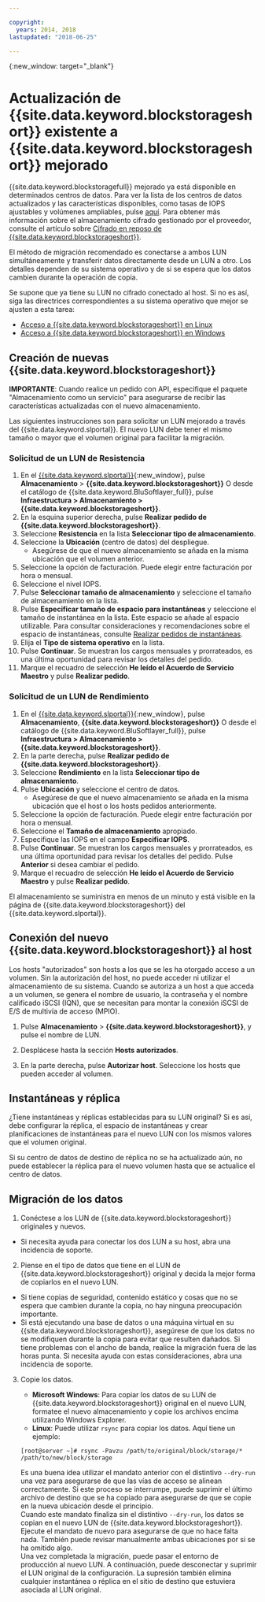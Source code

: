 ```yaml
---

copyright:
  years: 2014, 2018
lastupdated: "2018-06-25"

---
```

{:new_window: target="_blank"}

# Actualización de {{site.data.keyword.blockstorageshort}} existente a {{site.data.keyword.blockstorageshort}} mejorado

{{site.data.keyword.blockstoragefull}} mejorado ya está disponible en determinados centros de datos. Para ver la lista de los centros de datos actualizados y las características disponibles, como tasas de IOPS ajustables y volúmenes ampliables, pulse [aquí](new-ibm-block-and-file-storage-location-and-features.html). Para obtener más información sobre el almacenamiento cifrado gestionado por el proveedor, consulte el artículo sobre [Cifrado en reposo de {{site.data.keyword.blockstorageshort}}](block-file-storage-encryption-rest.html).

El método de migración recomendado es conectarse a ambos LUN simultáneamente y transferir datos directamente desde un LUN a otro. Los detalles dependen de su sistema operativo y de si se espera que los datos cambien durante la operación de copia. 

Se supone que ya tiene su LUN no cifrado conectado al host. Si no es así, siga las directrices correspondientes a su sistema operativo que mejor se ajusten a esta tarea:

- [Acceso a {{site.data.keyword.blockstorageshort}} en Linux](accessing_block_storage_linux.html)
- [Acceso a {{site.data.keyword.blockstorageshort}} en Windows](accessing-block-storage-windows.html)

 
## Creación de nuevas {{site.data.keyword.blockstorageshort}}

**IMPORTANTE**: Cuando realice un pedido con API, especifique el paquete "Almacenamiento como un servicio" para asegurarse de recibir las características actualizadas con el nuevo almacenamiento.

Las siguientes instrucciones son para solicitar un LUN mejorado a través del {{site.data.keyword.slportal}}. El nuevo LUN debe tener el mismo tamaño o mayor que el volumen original para facilitar la migración.

### Solicitud de un LUN de Resistencia

1. En el [{{site.data.keyword.slportal}}](https://control.softlayer.com/){:new_window}, pulse **Almacenamiento** > **{{site.data.keyword.blockstorageshort}}** O desde el catálogo de {{site.data.keyword.BluSoftlayer_full}}, pulse **Infraestructura > Almacenamiento > {{site.data.keyword.blockstorageshort}}**.
2. En la esquina superior derecha, pulse **Realizar pedido de {{site.data.keyword.blockstorageshort}}**.
3. Seleccione **Resistencia** en la lista **Seleccionar tipo de almacenamiento**.
4. Seleccione la **Ubicación** (centro de datos) del despliegue.
   - Asegúrese de que el nuevo almacenamiento se añada en la misma ubicación que el volumen anterior.
5. Seleccione la opción de facturación. Puede elegir entre facturación por hora o mensual.
6. Seleccione el nivel IOPS.
7. Pulse **Seleccionar tamaño de almacenamiento** y seleccione el tamaño de almacenamiento en la lista.
8. Pulse **Especificar tamaño de espacio para instantáneas** y seleccione el tamaño de instantánea en la lista. Este espacio se añade al espacio utilizable. Para consultar consideraciones y recomendaciones sobre el espacio de instantáneas, consulte [Realizar pedidos de instantáneas](ordering-snapshots.html).
9. Elija el **Tipo de sistema operativo** en la lista.
10. Pulse **Continuar**. Se muestran los cargos mensuales y prorrateados, es una última oportunidad para revisar los detalles del pedido.
11. Marque el recuadro de selección **He leído el Acuerdo de Servicio Maestro** y pulse **Realizar pedido**.

### Solicitud de un LUN de Rendimiento

1. En el [{{site.data.keyword.slportal}}](https://control.softlayer.com/){:new_window}, pulse **Almacenamiento**, **{{site.data.keyword.blockstorageshort}}** O desde el catálogo de {{site.data.keyword.BluSoftlayer_full}}, pulse **Infraestructura > Almacenamiento > {{site.data.keyword.blockstorageshort}}**.
2. En la parte derecha, pulse **Realizar pedido de {{site.data.keyword.blockstorageshort}}**.
3. Seleccione **Rendimiento** en la lista **Seleccionar tipo de almacenamiento**.
4. Pulse **Ubicación** y seleccione el centro de datos.
   - Asegúrese de que el nuevo almacenamiento se añada en la misma ubicación que el host o los hosts pedidos anteriormente.
5. Seleccione la opción de facturación. Puede elegir entre facturación por hora o mensual.
6. Seleccione el **Tamaño de almacenamiento** apropiado.
7. Especifique las IOPS en el campo **Especificar IOPS**.
8. Pulse **Continuar**. Se muestran los cargos mensuales y prorrateados, es una última oportunidad para revisar los detalles del pedido. Pulse **Anterior** si desea cambiar el pedido.
9. Marque el recuadro de selección **He leído el Acuerdo de Servicio Maestro** y pulse **Realizar pedido**.

El almacenamiento se suministra en menos de un minuto y está visible en la página de {{site.data.keyword.blockstorageshort}} del {{site.data.keyword.slportal}}.


 
## Conexión del nuevo {{site.data.keyword.blockstorageshort}} al host

Los hosts "autorizados" son hosts a los que se les ha otorgado acceso a un volumen. Sin la autorización del host, no puede acceder ni utilizar el almacenamiento de su sistema. Cuando se autoriza a un host a que acceda a un volumen, se genera el nombre de usuario, la contraseña y el nombre calificado iSCSI (IQN), que se necesitan para montar la conexión iSCSI de E/S de multivía de acceso (MPIO).

1. Pulse **Almacenamiento** > **{{site.data.keyword.blockstorageshort}}**, y pulse el nombre de LUN.

2. Desplácese hasta la sección **Hosts autorizados**.

3. En la parte derecha, pulse **Autorizar host**. Seleccione los hosts que pueden acceder al volumen.

 
## Instantáneas y réplica

¿Tiene instantáneas y réplicas establecidas para su LUN original? Si es así, debe configurar la réplica, el espacio de instantáneas y crear planificaciones de instantáneas para el nuevo LUN con los mismos valores que el volumen original. 

Si su centro de datos de destino de réplica no se ha actualizado aún, no puede establecer la réplica para el nuevo volumen hasta que se actualice el centro de datos.

 
## Migración de los datos

1. Conéctese a los LUN de {{site.data.keyword.blockstorageshort}} originales y nuevos. 
  - Si necesita ayuda para conectar los dos LUN a su host, abra una incidencia de soporte.

2. Piense en el tipo de datos que tiene en el LUN de {{site.data.keyword.blockstorageshort}} original y decida la mejor forma de copiarlos en el nuevo LUN. 
  - Si tiene copias de seguridad, contenido estático y cosas que no se espera que cambien durante la copia, no hay ninguna preocupación importante.
  - Si está ejecutando una base de datos o una máquina virtual en su {{site.data.keyword.blockstorageshort}}, asegúrese de que los datos no se modifiquen durante la copia para evitar que resulten dañados. Si tiene problemas con el ancho de banda, realice la migración fuera de las horas punta. Si necesita ayuda con estas consideraciones, abra una incidencia de soporte.
 
3. Copie los datos.
   - **Microsoft Windows**: Para copiar los datos de su LUN de {{site.data.keyword.blockstorageshort}} original en el nuevo LUN, formatee el nuevo almacenamiento y copie los archivos encima utilizando Windows Explorer.
   - **Linux**: Puede utilizar `rsync` para copiar los datos. Aquí tiene un ejemplo:
   ```
   [root@server ~]# rsync -Pavzu /path/to/original/block/storage/* /path/to/new/block/storage
   ```
   
   Es una buena idea utilizar el mandato anterior con el distintivo `--dry-run` una vez para asegurarse de que las vías de acceso se alinean correctamente. Si este proceso se interrumpe, puede suprimir el último archivo de destino que se ha copiado para asegurarse de que se copie en la nueva ubicación desde el principio.<br/>
   Cuando este mandato finaliza sin el distintivo `--dry-run`, los datos se copian en el nuevo LUN de {{site.data.keyword.blockstorageshort}}. Ejecute el mandato de nuevo para asegurarse de que no hace falta nada. También puede revisar manualmente ambas ubicaciones por si se ha omitido algo.<br/>
   Una vez completada la migración, puede pasar el entorno de producción al nuevo LUN. A continuación, puede desconectar y suprimir el LUN original de la configuración. La supresión también elimina cualquier instantánea o réplica en el sitio de destino que estuviera asociada al LUN original.
